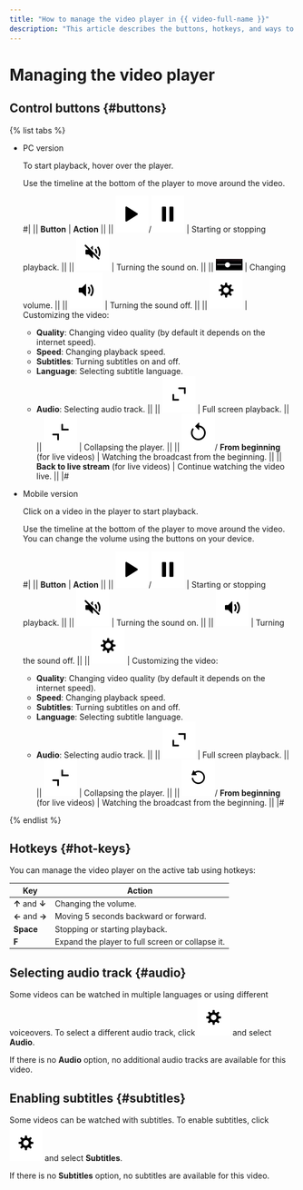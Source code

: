 ```yaml
---
title: "How to manage the video player in {{ video-full-name }}"
description: "This article describes the buttons, hotkeys, and ways to manage the video player in {{ video-full-name }}."
---
```


# Managing the video player

## Control buttons {#buttons}

{% list tabs %}

- PC version

   To start playback, hover over the player.

   Use the timeline at the bottom of the player to move around the video.

   #|
   || **Button** | **Action** ||
   || ![image](../../_assets/video/player-control/play.svg)/![image](../../_assets/video/player-control/pause.svg) | Starting or stopping playback. ||
   || ![image](../../_assets/video/player-control/mute.svg) | Turning the sound on. ||
   || ![image](../../_assets/video/player-control/change-volume.png) | Changing volume. ||
   || ![image](../../_assets/video/player-control/volume.svg) | Turning the sound off. ||
   || ![image](../../_assets/video/player-control/settings.svg) | Customizing the video:
   * **Quality**: Changing video quality (by default it depends on the internet speed).
   * **Speed**: Changing playback speed.
   * **Subtitles**: Turning subtitles on and off.
   * **Language**: Selecting subtitle language.
   * **Audio**: Selecting audio track. ||
   || ![image](../../_assets/video/player-control/expand.svg) | Full screen playback. ||
   || ![image](../../_assets/video/player-control/collapse.svg) | Collapsing the player. ||
   || ![image](../../_assets/video/player-control/replay.svg)/ **From beginning** (for live videos) | Watching the broadcast from the beginning. ||
   || **Back to live stream** (for live videos) | Continue watching the video live. ||
   |#

- Mobile version

   Click on a video in the player to start playback.

   Use the timeline at the bottom of the player to move around the video. You can change the volume using the buttons on your device.

   #|
   || **Button** | **Action** ||
   || ![image](../../_assets/video/player-control/play.svg)/![image](../../_assets/video/player-control/pause.svg) | Starting or stopping playback. ||
   || ![image](../../_assets/video/player-control/mute.svg) | Turning the sound on. ||
   || ![image](../../_assets/video/player-control/volume.svg) | Turning the sound off. ||
   || ![image](../../_assets/video/player-control/settings.svg) | Customizing the video:
   * **Quality**: Changing video quality (by default it depends on the internet speed).
   * **Speed**: Changing playback speed.
   * **Subtitles**: Turning subtitles on and off.
   * **Language**: Selecting subtitle language.
   * **Audio**: Selecting audio track. ||
   || ![image](../../_assets/video/player-control/expand.svg) | Full screen playback. ||
   || ![image](../../_assets/video/player-control/collapse.svg) | Collapsing the player. ||
   || ![image](../../_assets/video/player-control/replay-mobile.svg)/ **From beginning** (for live videos) | Watching the broadcast from the beginning. ||
   |#

{% endlist %}


## Hotkeys {#hot-keys}

You can manage the video player on the active tab using hotkeys:

| Key | Action |
------------- | -------------
| **↑** and **↓** | Changing the volume. |
| **←** and **→** | Moving 5 seconds backward or forward. |
| **Space** | Stopping or starting playback. |
| **F** | Expand the player to full screen or collapse it. |

## Selecting audio track {#audio}

Some videos can be watched in multiple languages or using different voiceovers. To select a different audio track, click ![image](../../_assets/video/player-control/settings.svg) and select **Audio**.

If there is no **Audio** option, no additional audio tracks are available for this video.


## Enabling subtitles {#subtitles}

Some videos can be watched with subtitles. To enable subtitles, click ![image](../../_assets/video/player-control/settings.svg) and select **Subtitles**.

If there is no **Subtitles** option, no subtitles are available for this video.


